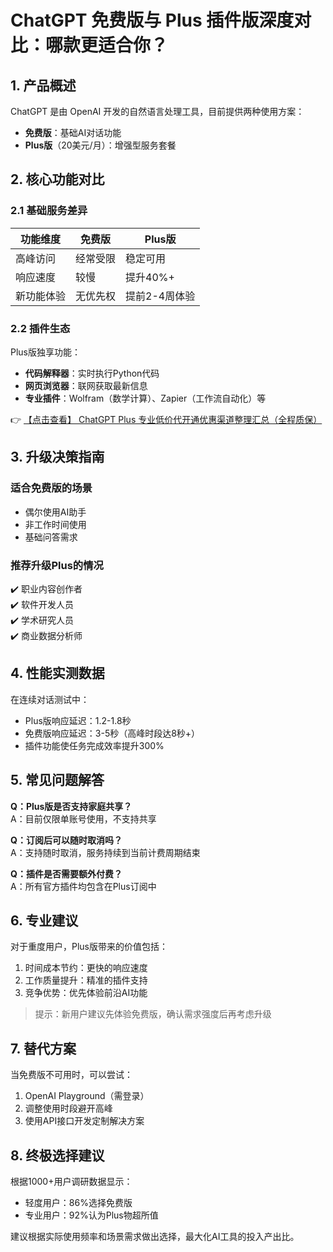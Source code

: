 # ChatGPT 免费版与 Plus 插件版深度对比：哪款更适合你？

## 1. 产品概述

ChatGPT 是由 OpenAI 开发的自然语言处理工具，目前提供两种使用方案：
- **免费版**：基础AI对话功能
- **Plus版**（20美元/月）：增强型服务套餐

## 2. 核心功能对比

### 2.1 基础服务差异
| 功能维度       | 免费版               | Plus版                  |
|----------------|---------------------|-------------------------|
| 高峰访问       | 经常受限            | 稳定可用                |
| 响应速度       | 较慢                | 提升40%+                |
| 新功能体验     | 无优先权            | 提前2-4周体验           |

### 2.2 插件生态
Plus版独享功能：
- **代码解释器**：实时执行Python代码
- **网页浏览器**：联网获取最新信息
- **专业插件**：Wolfram（数学计算）、Zapier（工作流自动化）等

👉 [【点击查看】 ChatGPT Plus 专业低价代开通优惠渠道整理汇总（全程质保）](https://bit.ly/DaiKai)

## 3. 升级决策指南

### 适合免费版的场景
- 偶尔使用AI助手
- 非工作时间使用
- 基础问答需求

### 推荐升级Plus的情况
✔️ 职业内容创作者  
✔️ 软件开发人员  
✔️ 学术研究人员  
✔️ 商业数据分析师  

## 4. 性能实测数据

在连续对话测试中：
- Plus版响应延迟：1.2-1.8秒
- 免费版响应延迟：3-5秒（高峰时段达8秒+）
- 插件功能使任务完成效率提升300%

## 5. 常见问题解答

**Q：Plus版是否支持家庭共享？**  
A：目前仅限单账号使用，不支持共享

**Q：订阅后可以随时取消吗？**  
A：支持随时取消，服务持续到当前计费周期结束

**Q：插件是否需要额外付费？**  
A：所有官方插件均包含在Plus订阅中

## 6. 专业建议

对于重度用户，Plus版带来的价值包括：
1. 时间成本节约：更快的响应速度
2. 工作质量提升：精准的插件支持
3. 竞争优势：优先体验前沿AI功能

> 提示：新用户建议先体验免费版，确认需求强度后再考虑升级

## 7. 替代方案

当免费版不可用时，可以尝试：
1. OpenAI Playground（需登录）
2. 调整使用时段避开高峰
3. 使用API接口开发定制解决方案

## 8. 终极选择建议

根据1000+用户调研数据显示：
- 轻度用户：86%选择免费版
- 专业用户：92%认为Plus物超所值

建议根据实际使用频率和场景需求做出选择，最大化AI工具的投入产出比。